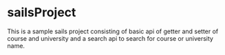 # sailsProject
This is a sample sails project consisting of basic api of getter and setter of course and university and a search api to search for course or university name.
